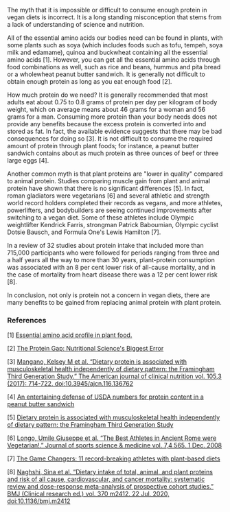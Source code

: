 The myth that it is impossible or difficult to consume enough protein in vegan diets is incorrect. It is a long standing misconception that stems from a lack of understanding of science and nutrition.

All of the essential amino acids our bodies need can be found in plants, with some plants such as soya (which includes foods such as tofu, tempeh, soya milk and edamame), quinoa and buckwheat containing all the essential amino acids [1]. However, you can get all the essential amino acids through food combinations as well, such as rice and beans, hummus and pita bread or a wholewheat peanut butter sandwich. It is generally not difficult to obtain enough protein as long as you eat enough food [2].

How much protein do we need? It is generally recommended that most adults eat about 0.75 to 0.8 grams of protein per day per kilogram of body weight, which on average means about 46 grams for a woman and 56 grams for a man. Consuming more protein than your body needs does not provide any benefits because the excess protein is converted into and stored as fat. In fact, the available evidence suggests that there may be bad consequences for doing so [3]. It is not difficult to consume the required amount of protein through plant foods; for instance, a peanut butter sandwich contains about as much protein as three ounces of beef or three large eggs [4].

Another common myth is that plant proteins are "lower in quality" compared to animal protein. Studies comparing muscle gain from plant and animal protein have shown that there is no significant differences [5]. In fact, roman gladiators were vegetarians [6] and several athletic and strength world record holders completed their records as vegans, and more athletes, powerlifters, and bodybuilders are seeing continued improvements after switching to a vegan diet. Some of these athletes include Olympic weightlifter Kendrick Farris, strongman Patrick Baboumian, Olympic cyclist Dotsie Bausch, and Formula One's Lewis Hamilton [7].

In a review of 32 studies about protein intake that included more than 715,000 participants who were followed for periods ranging from three and a half years all the way to more than 30 years, plant-protein consumption was associated with an 8 per cent lower risk of all-cause mortality, and in the case of mortality from heart disease there was a 12 per cent lower risk [8].

In conclusion, not only is protein not a concern in vegan diets, there are many benefits to be gained from replacing animal protein with plant protein.

### References

[1] [Essential amino acid profile in plant food.](https://en.wikipedia.org/wiki/Essential_amino_acids_in_plant_food)

[2] [The Protein Gap: Nutritional Science's Biggest Error](https://theconversation.com/the-protein-gap-nutritional-sciences-biggest-error-76202)

[3] [Mangano, Kelsey M et al. “Dietary protein is associated with musculoskeletal health independently of dietary pattern: the Framingham Third Generation Study.” The American journal of clinical nutrition vol. 105,3 (2017): 714-722. doi:10.3945/ajcn.116.136762](https://www.ncbi.nlm.nih.gov/pmc/articles/PMC4045293)

[4] [An entertaining defense of USDA numbers for protein content in a peanut butter sandwich](https://www.youtube.com/watch?v=ZTyGP5hCtBQ&ab_channel=JREClips)

[5] [Dietary protein is associated with musculoskeletal health independently of dietary pattern: the Framingham Third Generation Study](https://pubmed.ncbi.nlm.nih.gov/28179224/)

[6] [Longo, Umile Giuseppe et al. “The Best Athletes in Ancient Rome were Vegetarian!.” Journal of sports science & medicine vol. 7,4 565. 1 Dec. 2008](https://www.ncbi.nlm.nih.gov/pmc/articles/PMC3761927/)

[7] [The Game Changers: 11 record-breaking athletes with plant-based diets](https://www.guinnessworldrecords.com/news/2019/11/the-game-changers-11-record-breaking-plant-based-athletes-601566)

[8] [Naghshi, Sina et al. “Dietary intake of total, animal, and plant proteins and risk of all cause, cardiovascular, and cancer mortality: systematic review and dose-response meta-analysis of prospective cohort studies.” BMJ (Clinical research ed.) vol. 370 m2412. 22 Jul. 2020, doi:10.1136/bmj.m2412](https://pubmed.ncbi.nlm.nih.gov/32699048/)
